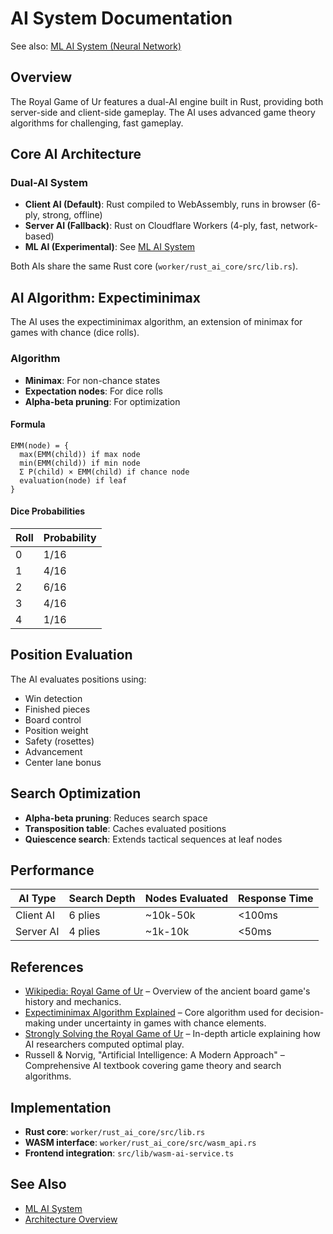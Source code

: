 # AI System Documentation

See also: [ML AI System (Neural Network)](./ml-ai-system.md)

## Overview

The Royal Game of Ur features a dual-AI engine built in Rust, providing both server-side and client-side gameplay. The AI uses advanced game theory algorithms for challenging, fast gameplay.

## Core AI Architecture

### Dual-AI System

- **Client AI (Default)**: Rust compiled to WebAssembly, runs in browser (6-ply, strong, offline)
- **Server AI (Fallback)**: Rust on Cloudflare Workers (4-ply, fast, network-based)
- **ML AI (Experimental)**: See [ML AI System](./ml-ai-system.md)

Both AIs share the same Rust core (`worker/rust_ai_core/src/lib.rs`).

## AI Algorithm: Expectiminimax

The AI uses the expectiminimax algorithm, an extension of minimax for games with chance (dice rolls).

### Algorithm

- **Minimax**: For non-chance states
- **Expectation nodes**: For dice rolls
- **Alpha-beta pruning**: For optimization

#### Formula

```
EMM(node) = {
  max(EMM(child)) if max node
  min(EMM(child)) if min node
  Σ P(child) × EMM(child) if chance node
  evaluation(node) if leaf
}
```

#### Dice Probabilities

| Roll | Probability |
| ---- | ----------- |
| 0    | 1/16        |
| 1    | 4/16        |
| 2    | 6/16        |
| 3    | 4/16        |
| 4    | 1/16        |

## Position Evaluation

The AI evaluates positions using:

- Win detection
- Finished pieces
- Board control
- Position weight
- Safety (rosettes)
- Advancement
- Center lane bonus

## Search Optimization

- **Alpha-beta pruning**: Reduces search space
- **Transposition table**: Caches evaluated positions
- **Quiescence search**: Extends tactical sequences at leaf nodes

## Performance

| AI Type   | Search Depth | Nodes Evaluated | Response Time |
| --------- | ------------ | --------------- | ------------- |
| Client AI | 6 plies      | ~10k-50k        | <100ms        |
| Server AI | 4 plies      | ~1k-10k         | <50ms         |

## References

- [Wikipedia: Royal Game of Ur](https://en.wikipedia.org/wiki/Royal_Game_of_Ur) – Overview of the ancient board game's history and mechanics.
- [Expectiminimax Algorithm Explained](https://en.wikipedia.org/wiki/Backgammon#Computer_play) – Core algorithm used for decision-making under uncertainty in games with chance elements.
- [Strongly Solving the Royal Game of Ur](https://royalur.net/articles/solving/) – In-depth article explaining how AI researchers computed optimal play.
- Russell & Norvig, "Artificial Intelligence: A Modern Approach" – Comprehensive AI textbook covering game theory and search algorithms.

## Implementation

- **Rust core**: `worker/rust_ai_core/src/lib.rs`
- **WASM interface**: `worker/rust_ai_core/src/wasm_api.rs`
- **Frontend integration**: `src/lib/wasm-ai-service.ts`

## See Also

- [ML AI System](./ml-ai-system.md)
- [Architecture Overview](./architecture-overview.md)
